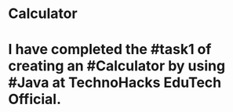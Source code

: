 # Calculator
# I have completed the #task1 of creating an #Calculator by using #Java at TechnoHacks EduTech Official.
